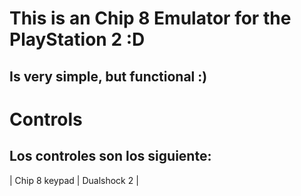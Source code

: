 # This is an Chip 8 Emulator for the PlayStation 2 :D

## Is very simple, but functional :)

# Controls

## Los controles son los siguiente: 

| Chip 8 keypad | Dualshock 2 |
